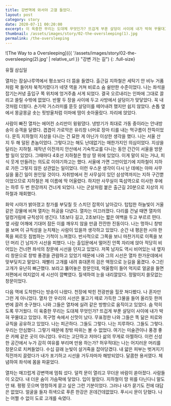 ```yaml
---
title: 강변역에 와서야 고갤 들었다.
layout: post
category: story
date: 2020-07-11 00:20:00
excerpt: 이 육중한 무리는 도대체 무엇인가? 뜨겁게 부푼 살덩이 사이에 내가 박혀 꾸물대고 있었다.
thumbnail: /assets/images/story/02-the-oversleeping(1).jpg
permalink: /the-oversleeping
---
```


![The Way to a Oversleeping]({{ '/assets/images/story/02-the-oversleeping(2).jpg' | relative_url }} "강변 가는 길")
{: .full-size}

유월 삼십일

열차는 잠실나루역에서 평소보다 더 뜸을 들였다. 출근길 지하철은 세탁기 안 비누 거품처럼 꽉 들어차 북적거렸다가 네댓 역을 거쳐 비로소 숨 쉴만한 수준이었다. 나는 좌석을 잡기는커녕 출입구 쪽 위치에 엉거주춤 서게 되었다. 결국 오르내리는 인파에 그대로 끌리고 쓸릴 수밖에 없었다. 반팔 두 장을 사이에 두고 사방에서 살덩이가 맞닿았다. 꼭 내 것처럼 더웠다. 손가락 거스러미를 뜯듯 살덩이를 떼어내려 했지만 쉽지 않았다. 손톱 옆에서 몽글몽글 솟는 핏방울처럼 이마에 땀이 솟아올랐다. 자리에 앉았다.

사람이 빠진 열차는 에어컨 소리만이 윙윙댔다. 냉방기가 최대로 가동 중이라는 안내방송이 승객을 달랬다. 겹겹이 가로막은 유리창 너머로 장마 티를 내는 먹구름이 잔뜩이었다. 문득 지하철이 지상을 다니는 건 묘한 게 아닌가 이상한 생각을 했다. 나는 서울 산 지 두 해 덜된 촌놈이었다. 그렇다고는 해도 난데없기는 매한가지인 의심이었다. 지상을 달리는 지하철. 재작년 이전까지 안산에서 기숙학교를 다니는 동안 간간이 서울을 방문할 일이 있었다. 그때마다 4호선 지하철은 항상 땅 위에 있었다. 이게 말이 되는 거냐, 피식 웃게 만들려는 의도로 이야기하고는 했다. 서울에 가면 그만이었기에 지하철이 지하로 가든 그렇지 않든 상관없는 일이었다. 이런 우스운 생각이 다시 난 데에는 아마 사무실을 옮긴 일이 원인일 것이다. 자취방에서 전 사무실이 있던 삼성역까지는 지하 구간뿐이었으므로 지하철은 제 이름에 딱 어울렸다. 하지만 사무실이 뚝섬역으로 이사한 후에는 하루 두 번 한강까지 건너게 되었다. 나는 군살처럼 붙은 출근길 20분으로 지상의 지하철과 재회했다.

화악 시야가 밝아졌고 창가를 부딪칠 듯 스치던 잡목이 날아갔다. 텁텁한 하늘빛이 거울 같은 강물에 비쳐 열차는 허공을 다녔다. 열차는 미끄러졌다. 다리를 건널 때면 열차의 덜컹거림에 규칙성이 생긴다. 1초보다 길고, 2초보다는 짧은 여백을 두고 부르르 떤다. 옆 사람 어깨에 기대어 잠든 이를 깨우지 않을 만큼 잔잔한 진동이다. 나는 멍하니 창밖을 보며 이 규칙성을 눈치채는 사람이 있을까 생각하고 있었다. 순간 내 평온한 시야 한쪽을 찌르듯 침범하는 기척이 느껴졌다. 반사적으로 그쪽을 보니 마찬가지로 이쪽을 보던 머리 긴 남자가 시선을 피했다. 나는 출입문에서 떨어진 안쪽 자리에 앉아 적당히 비어있는 건너편 좌석의 창문에 시선을 던지고 있었다. 저쪽 남자도 역시 비어있는 내 옆자리 창문으로 창밖 풍경을 관람하고 있었기 때문에 나와 그의 시선은 열차 한가운데에서 맞부딪치고 말았다. 재빨리 고개를 내려 휴대폰의 검은 액정으로 눈길을 옮겼다. 수그린 고개가 유난히 뻐근했다. 보라고 뚫어놓은 창문인데, 억울함이 들어 억지로 얼굴을 들면 저편에서 여지없이 세 시선이 깜빡였다. 질색하여 눈을 내리깔았다. 정말이지 쓸모없는 창문이었다.

다음 역에 도착한다는 방송이 나왔다. 천장에 박힌 전광판을 힐끗 쳐다봤다. 나 혼자만 그런 게 아니었다. 열차 안 우리의 시선은 물고기 떼로 가득한 그물을 들어 올리듯 한꺼번에 끌려 솟구쳤다. 나와 그들은 열차에 실려 같은 방향으로 움직이고 있었다. 숨 막히도록 무거웠다. 이 육중한 무리는 도대체 무엇인가? 뜨겁게 부푼 살덩이 사이에 내가 박혀 꾸물대고 있었다. 목구멍 속에서 신맛이 났다. 무표정한 나와 그들은 똑 닮은 피로와 규칙을 공유하고 있었다. 나는 피곤하다. 그들도 그렇다. 나는 지루하다. 그들도 그렇다. 우리는 안심했다. 그렇기 때문에 창밖 따위는 볼 수 없었다. 여기는 미술관이나 풍경 좋은 카페 같은 곳이 아니었다. 우리는 고단하고 저마다 삶의 무게로 아찔하다. 이런 신성한 공간에서 누가 감히 여유를 부리며 만용 하는가? 허우적대는 나는 어지러운 머리를 창문으로 치켜들었다. 수십 갈래 눈빛이 살거죽을 잡아당겼다. 내 얇은 피부는 벗겨지기 직전까지 끌렸다가 내가 포기하고 시선을 거두자마자 해방되었다. 달콤한 용서였다. 체념하여 좌석에 몸을 파묻었다.

열차는 매끄럽게 강변역에 멈춰 섰다. 덜컥 문이 열리고 무더운 바람이 쏟아졌다. 사람들이 오갔다. 내 더운 숨이 가슴팍에 닿았다. 입이 말랐다. 지하철이 땅 위를 다닌다니 말도 안 돼. 펑펑 웃으며 멍청하게 묻고 싶은 그런 기분이었다. 그러나 내가 묻기도 전에 대답은 없었다. 얼굴을 들자 쥐색으로 푸른 한강은 온데간데없었다. 푸시시 문이 닫혔다. 나는 어쩔 수 없이 도로 고개를 숙였다.